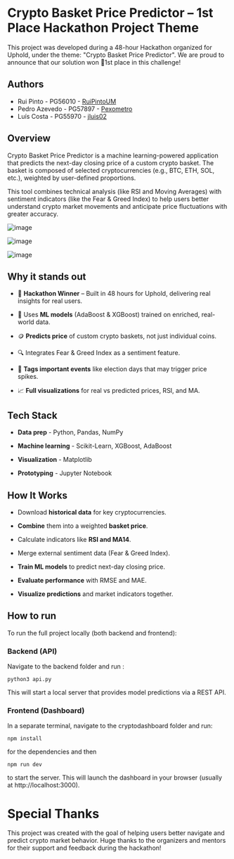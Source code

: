 # Crypto Basket Price Predictor – 1st Place Hackathon Project Theme

This project was developed during a 48-hour Hackathon organized for Uphold, under the theme: "Crypto Basket Price Predictor".
We are proud to announce that our solution won 🥇1st place in this challenge!

## Authors

- Rui Pinto - PG56010 - [RuiPintoUM](https://github.com/RuiPintoUM)
- Pedro Azevedo - PG57897 - [Pexometro](https://github.com/Pexometro)
- Luís Costa - PG55970 - [jluis02](https://github.com/jluis02) 


## Overview 

Crypto Basket Price Predictor is a machine learning-powered application that predicts the next-day closing price of a custom crypto basket. The basket is composed of selected cryptocurrencies (e.g., BTC, ETH, SOL, etc.), weighted by user-defined proportions.

This tool combines technical analysis (like RSI and Moving Averages) with sentiment indicators (like the Fear & Greed Index) to help users better understand crypto market movements and anticipate price fluctuations with greater accuracy.

![image](https://github.com/user-attachments/assets/f04ae55e-c172-4522-90b4-e5a1870b4c34)

![image](https://github.com/user-attachments/assets/2c3e5f0b-4515-4811-a6e8-ac8a9da6d763)

![image](https://github.com/user-attachments/assets/66d16b6b-0f43-4975-a3c7-eff724a68394)


## Why it stands out

- 🥇 **Hackathon Winner** – Built in 48 hours for Uphold, delivering real insights for real users.

- 🧠 Uses **ML models** (AdaBoost & XGBoost) trained on enriched, real-world data.

- 🪙 **Predicts price** of custom crypto baskets, not just individual coins.

- 🔍 Integrates Fear & Greed Index as a sentiment feature.

- 📅 **Tags important events** like election days that may trigger price spikes.

- 📈 **Full visualizations** for real vs predicted prices, RSI, and MA.


## Tech Stack

- **Data prep** - Python, Pandas, NumPy

- **Machine learning** - Scikit-Learn, XGBoost, AdaBoost

- **Visualization** - Matplotlib

- **Prototyping** - Jupyter Notebook

## How It Works

- Download **historical data** for key cryptocurrencies.

- **Combine** them into a weighted **basket price**.

- Calculate indicators like **RSI and MA14**.

- Merge external sentiment data (Fear & Greed Index).

- **Train ML models** to predict next-day closing price.

- **Evaluate performance** with RMSE and MAE.

- **Visualize predictions** and market indicators together.

## How to run  

To run the full project locally (both backend and frontend):

### Backend (API)

Navigate to the backend folder and run :
```
python3 api.py
```

This will start a local server that provides model predictions via a REST API.

### Frontend (Dashboard)

In a separate terminal, navigate to the cryptodashboard folder and run:
```
npm install
```
for the dependencies and then
```
npm run dev
```

to start the server.
This will launch the dashboard in your browser (usually at http://localhost:3000).


# Special Thanks

This project was created with the goal of helping users better navigate and predict crypto market behavior. Huge thanks to the organizers and mentors for their support and feedback during the hackathon!





